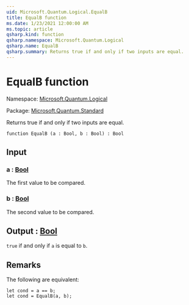 ```yaml
---
uid: Microsoft.Quantum.Logical.EqualB
title: EqualB function
ms.date: 1/23/2021 12:00:00 AM
ms.topic: article
qsharp.kind: function
qsharp.namespace: Microsoft.Quantum.Logical
qsharp.name: EqualB
qsharp.summary: Returns true if and only if two inputs are equal.
---
```


# EqualB function

Namespace: [Microsoft.Quantum.Logical](xref:Microsoft.Quantum.Logical)

Package: [Microsoft.Quantum.Standard](https://nuget.org/packages/Microsoft.Quantum.Standard)


Returns true if and only if two inputs are equal.

```qsharp
function EqualB (a : Bool, b : Bool) : Bool
```


## Input

### a : [Bool](xref:microsoft.quantum.lang-ref.bool)

The first value to be compared.


### b : [Bool](xref:microsoft.quantum.lang-ref.bool)

The second value to be compared.



## Output : [Bool](xref:microsoft.quantum.lang-ref.bool)

`true` if and only if `a` is equal to `b`.

## Remarks

The following are equivalent:```Q#let cond = a == b;let cond = EqualB(a, b);```